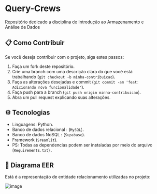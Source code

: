 # Query-Crews
Repositório dedicado a disciplina de Introdução ao Armazenamento e Análise de Dados

## **📋 Como Contribuir**

Se você deseja contribuir com o projeto, siga estes passos:

1. Faça um fork deste repositório.
2. Crie uma branch com uma descrição clara do que você está trabalhando (`git checkout -b minha-contribuicao`).
3. Faça as alterações desejadas e commit (`git commit -am 'feat: Adicionando nova funcionalidade'`).
4. Faça push para a branch (`git push origin minha-contribuicao`).
5. Abra um pull request explicando suas alterações.

## **⚙️ Tecnologias**

- Linguagens: Python.
- Banco de dados relacional : (`MySQL`).
- Banco de dados NoSQL : (`Supabase`).
- Framework (`Sreamlit`).
- PS: Todas as dependencias podem ser instaladas por meio do arquivo (`Requirements.txt`) .

## **📜 Diagrama EER**

Está é a representação de entidade relacionamento utilizadas no projeto:

![image](https://github.com/user-attachments/assets/6db08247-cb05-4c06-8b5f-a6fb75d98e69)

